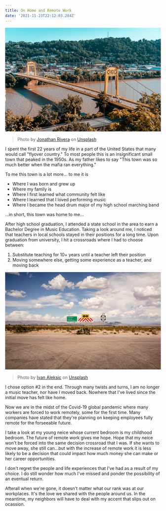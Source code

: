 ```yaml
---
title: On Home and Remote Work
date: '2021-11-23T22:12:03.284Z'
---
```


![Crossroads](./bridge-med.jpg)

> Photo by <a href="https://unsplash.com/@cutnshoot?utm_source=unsplash&utm_medium=referral&utm_content=creditCopyText">Jonathan Rivera</a> on <a href="https://unsplash.com/s/photos/western-pennsylvania?utm_source=unsplash&utm_medium=referral&utm_content=creditCopyText">Unsplash</a>

I spent the first 22 years of my life in a part of the United States that many would call "flyover country." To most people this is an insignificant small town that peaked in the 1950s. As my father likes to say "This town was so much better when the mafia ran everything."

To me this town is a lot more... to me it is

- Where I was born and grew up
- Where my family is
- Where I first learned what community felt like
- Where I learned that I loved performing music
- Where I became the head drum major of my high school marching band

...in short, this town was home to me...

After high school graduation, I attended a state school in the area to earn a Bachelor Degree in Music Education. Taking a look around me, I noticed that teachers in local schools stayed in their positions for a long time. Upon graduation from university, I hit a crossroads where I had to choose between:

1. Substitute teaching for 10+ years until a teacher left their position
2. Moving somewhere else, getting some experience as a teacher, and moving back

![Crossroads](./crossroads-med.jpg)

> Photo by <a href="https://unsplash.com/@ivalex?utm_source=unsplash&utm_medium=referral&utm_content=creditCopyText">Ivan Aleksic</a> on <a href="https://unsplash.com/s/photos/crossroads?utm_source=unsplash&utm_medium=referral&utm_content=creditCopyText">Unsplash</a>

I chose option #2 in the end. Through many twists and turns, I am no longer a music teacher, nor have I moved back. Nowhere that I've lived since the initial move has felt like home.

Now we are in the midst of the Covid-19 global pandemic where many workers are forced to work remotely, some for the first time. Many companies have stated that they're planning on keeping employees fully remote for the forseeable future.

I take a look at my young neice whose current bedroom is my childhood bedroom. The future of remote work gives me hope. Hope that my neice won't be forced into the same decision crossroad that I was. If she wants to move away, she still can...but with the increase of remote work it is less likely to be a decision that could impact how much money she can make or her career opportunities.

I don't regret the people and life experiences that I've had as a result of my choice. I do still wonder how much I've missed and ponder the possibility of an eventual return.

Afterall when we're gone, it doesn't matter what our rank was at our workplaces. It's the love we shared with the people around us. In the meantime, my neighbors will have to deal with my accent that slips out on ocassion.
